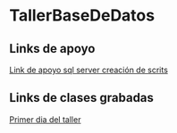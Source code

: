 # TallerBaseDeDatos
## Links de apoyo
[Link de apoyo sql server creación de scrits](https://www.w3schools.com/sql/default.asp)

## Links de clases grabadas
[Primer dia del taller](https://www.youtube.com/watch?v=jYSxU3PQx-s)
